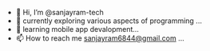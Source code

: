- 👋 Hi, I’m @sanjayram-tech
- 👀 currently exploring various aspects of programming ...
- 🌱 learning mobile app devalopment...
- 📫 How to reach me sanjayram6844@gmail.com ...

<!---
sanjayram-tech/sanjayram-tech is a ✨ special ✨ repository because its `README.md` (this file) appears on your GitHub profile.
You can click the Preview link to take a look at your changes.
--->
